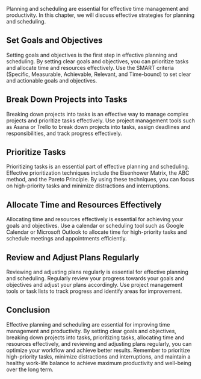 
Planning and scheduling are essential for effective time management and productivity. In this chapter, we will discuss effective strategies for planning and scheduling.

Set Goals and Objectives
------------------------

Setting goals and objectives is the first step in effective planning and scheduling. By setting clear goals and objectives, you can prioritize tasks and allocate time and resources effectively. Use the SMART criteria (Specific, Measurable, Achievable, Relevant, and Time-bound) to set clear and actionable goals and objectives.

Break Down Projects into Tasks
------------------------------

Breaking down projects into tasks is an effective way to manage complex projects and prioritize tasks effectively. Use project management tools such as Asana or Trello to break down projects into tasks, assign deadlines and responsibilities, and track progress effectively.

Prioritize Tasks
----------------

Prioritizing tasks is an essential part of effective planning and scheduling. Effective prioritization techniques include the Eisenhower Matrix, the ABC method, and the Pareto Principle. By using these techniques, you can focus on high-priority tasks and minimize distractions and interruptions.

Allocate Time and Resources Effectively
---------------------------------------

Allocating time and resources effectively is essential for achieving your goals and objectives. Use a calendar or scheduling tool such as Google Calendar or Microsoft Outlook to allocate time for high-priority tasks and schedule meetings and appointments efficiently.

Review and Adjust Plans Regularly
---------------------------------

Reviewing and adjusting plans regularly is essential for effective planning and scheduling. Regularly review your progress towards your goals and objectives and adjust your plans accordingly. Use project management tools or task lists to track progress and identify areas for improvement.

Conclusion
----------

Effective planning and scheduling are essential for improving time management and productivity. By setting clear goals and objectives, breaking down projects into tasks, prioritizing tasks, allocating time and resources effectively, and reviewing and adjusting plans regularly, you can optimize your workflow and achieve better results. Remember to prioritize high-priority tasks, minimize distractions and interruptions, and maintain a healthy work-life balance to achieve maximum productivity and well-being over the long term.
